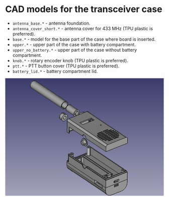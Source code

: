 # CAD models for the transceiver case
- `antenna_base.*` - antenna foundation.
- `antenna_cover_short.*` - antenna cover for 433 MHz (TPU plastic is preferred).
- `base.*` - model for the base part of the case where board is inserted.
- `upper.*` - upper part of the case with battery compartment.
- `upper_no_battery.*` - upper part of the case without battery compartment.
- `knob.*` - rotary encoder knob (TPU plastic is preferred).
- `ptt.*` - PTT button cover (TPU plastic is preferred).
- `battery_lid.*` - battery compartment lid.

![CAD](images/base.png)

